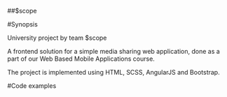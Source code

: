 ##$scope  

 #Synopsis
 
 University project by team $scope
 
 A frontend solution for a simple media sharing web application, done as a part of our Web Based Mobile Applications course.
 
 The project is implemented using HTML, SCSS, AngularJS and Bootstrap.

 #Code examples
 
